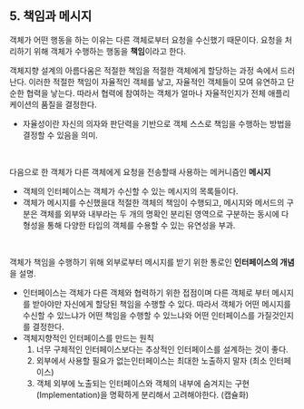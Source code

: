 ## 5. 책임과 메시지

객체가 어떤 행동을 하는 이유는 다른 객체로부터 요청을 수신했기 때문이다. 요청을 처리하기 위해 객체가 수행하는 행동을 **책임**이라고 한다.

객체지향 설계의 아름다움은 적절한 책임을 적절한 객체에게 할당하는 과정 속에서 드러난다. 이러한 적절한 책임이 자율적인 객체를 낳고, 자율적인 객체들이 모여 유연하고 단순한 협력을 낳는다. 따라서 협력에 참여하는 객체가 얼마나 자율적인지가 전체 애플리케이션의 품질을 결정한다.
- 자율성이란 자신의 의자와 판단력을 기반으로 객체 스스로 책임을 수행하는 방법을 결정할 수 있음을 의미.  
  
</br>

다음으로 한 객체가 다른 객체에게 요청을 전송할때 사용하는 메커니즘인 **메시지**
- 객체의 인터페이스는 객체가 수신할 수 있는 메시지의 목록들이다.
- 객체가 메시지를 수신했을대 적절한 객체의 책임이 수행되고, 메시지와 메서드의 구분은 객체를 외부와 내부라는 두 개의 명확인 분리된 영역으로 구분하는 동시에 다형성을 통해 다양한 타입의 객체를 수용할 수 있는 유연성을 부과.

<br>

객체가 책임을 수행하기 위해 외부로부터 메시지를 받기 위한 통로인 **인터페이스의 개념**을 설명.
- 인터페이스는 객체가 다른 객체와 협력하기 위한 접점이며 다른 객체로 부터 메시지를 받아야만 자신에게 할당된 책임을 수행할 수 있다. 따라서 객체가 어떤 메시지를 수신할 수 있느냐가 어떤 책임을 수행할 수 있느냐와 어떤 인터페이스를 가질것인지를 결정한다.
- 객체지향적인 인터페이스를 만드는 원칙
  1. 너무 구체적인 인터페이스보다는 추상적인 인터페이스를 설계하는 것이 좋다.
    1. 외부에서 사용할 필요가 없는인터페이스는 최대한 노출하지 말자 (최소 인터페이스)
    2. 객체 외부에 노출되는 인터페이스와 객체의 내부에 숨겨지는 구현(Implementation)을 명확하게 분리해서 고려해야한다. (캡슐화)